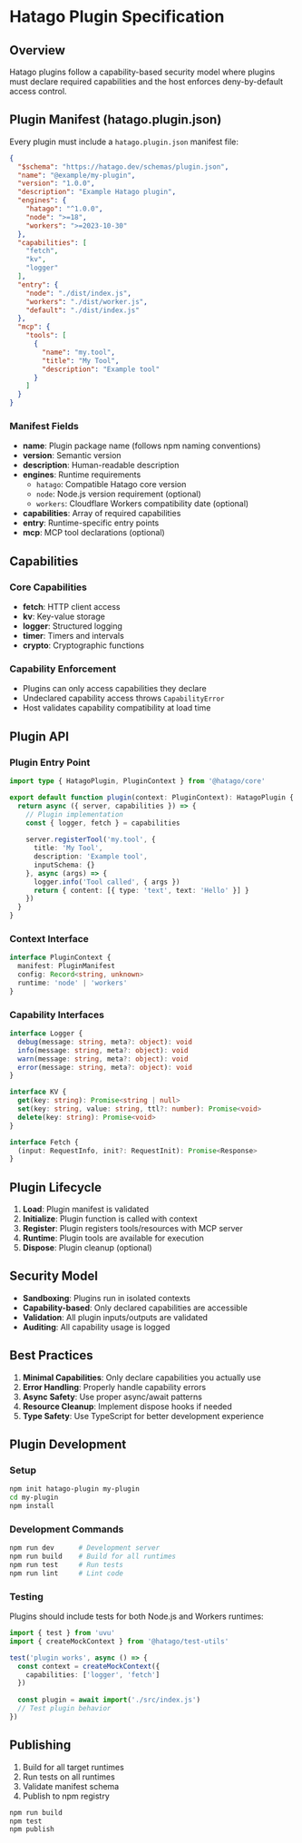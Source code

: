 # Hatago Plugin Specification

## Overview

Hatago plugins follow a capability-based security model where plugins must declare required capabilities and the host enforces deny-by-default access control.

## Plugin Manifest (hatago.plugin.json)

Every plugin must include a `hatago.plugin.json` manifest file:

```json
{
  "$schema": "https://hatago.dev/schemas/plugin.json",
  "name": "@example/my-plugin",
  "version": "1.0.0",
  "description": "Example Hatago plugin",
  "engines": {
    "hatago": "^1.0.0",
    "node": ">=18",
    "workers": ">=2023-10-30"
  },
  "capabilities": [
    "fetch",
    "kv", 
    "logger"
  ],
  "entry": {
    "node": "./dist/index.js",
    "workers": "./dist/worker.js",
    "default": "./dist/index.js"
  },
  "mcp": {
    "tools": [
      {
        "name": "my.tool",
        "title": "My Tool",
        "description": "Example tool"
      }
    ]
  }
}
```

### Manifest Fields

- **name**: Plugin package name (follows npm naming conventions)
- **version**: Semantic version
- **description**: Human-readable description
- **engines**: Runtime requirements
  - `hatago`: Compatible Hatago core version
  - `node`: Node.js version requirement (optional)
  - `workers`: Cloudflare Workers compatibility date (optional)
- **capabilities**: Array of required capabilities
- **entry**: Runtime-specific entry points
- **mcp**: MCP tool declarations (optional)

## Capabilities

### Core Capabilities

- **fetch**: HTTP client access
- **kv**: Key-value storage
- **logger**: Structured logging
- **timer**: Timers and intervals
- **crypto**: Cryptographic functions

### Capability Enforcement

- Plugins can only access capabilities they declare
- Undeclared capability access throws `CapabilityError`
- Host validates capability compatibility at load time

## Plugin API

### Plugin Entry Point

```typescript
import type { HatagoPlugin, PluginContext } from '@hatago/core'

export default function plugin(context: PluginContext): HatagoPlugin {
  return async ({ server, capabilities }) => {
    // Plugin implementation
    const { logger, fetch } = capabilities
    
    server.registerTool('my.tool', {
      title: 'My Tool',
      description: 'Example tool',
      inputSchema: {}
    }, async (args) => {
      logger.info('Tool called', { args })
      return { content: [{ type: 'text', text: 'Hello' }] }
    })
  }
}
```

### Context Interface

```typescript
interface PluginContext {
  manifest: PluginManifest
  config: Record<string, unknown>
  runtime: 'node' | 'workers'
}
```

### Capability Interfaces

```typescript
interface Logger {
  debug(message: string, meta?: object): void
  info(message: string, meta?: object): void
  warn(message: string, meta?: object): void
  error(message: string, meta?: object): void
}

interface KV {
  get(key: string): Promise<string | null>
  set(key: string, value: string, ttl?: number): Promise<void>
  delete(key: string): Promise<void>
}

interface Fetch {
  (input: RequestInfo, init?: RequestInit): Promise<Response>
}
```

## Plugin Lifecycle

1. **Load**: Plugin manifest is validated
2. **Initialize**: Plugin function is called with context
3. **Register**: Plugin registers tools/resources with MCP server
4. **Runtime**: Plugin tools are available for execution
5. **Dispose**: Plugin cleanup (optional)

## Security Model

- **Sandboxing**: Plugins run in isolated contexts
- **Capability-based**: Only declared capabilities are accessible
- **Validation**: All plugin inputs/outputs are validated
- **Auditing**: All capability usage is logged

## Best Practices

1. **Minimal Capabilities**: Only declare capabilities you actually use
2. **Error Handling**: Properly handle capability errors
3. **Async Safety**: Use proper async/await patterns
4. **Resource Cleanup**: Implement dispose hooks if needed
5. **Type Safety**: Use TypeScript for better development experience

## Plugin Development

### Setup

```bash
npm init hatago-plugin my-plugin
cd my-plugin
npm install
```

### Development Commands

```bash
npm run dev      # Development server
npm run build    # Build for all runtimes
npm run test     # Run tests
npm run lint     # Lint code
```

### Testing

Plugins should include tests for both Node.js and Workers runtimes:

```typescript
import { test } from 'uvu'
import { createMockContext } from '@hatago/test-utils'

test('plugin works', async () => {
  const context = createMockContext({
    capabilities: ['logger', 'fetch']
  })
  
  const plugin = await import('./src/index.js')
  // Test plugin behavior
})
```

## Publishing

1. Build for all target runtimes
2. Run tests on all runtimes  
3. Validate manifest schema
4. Publish to npm registry

```bash
npm run build
npm test
npm publish
```